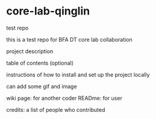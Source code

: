 # core-lab-qinglin
test repo


this is a test repo for BFA DT core lab collaboration

project description 

table of contents (optional)

instructions of how to install and set up the project locally

can add some gif and image 

wiki page: for another coder 
READme: for user 

credits: a list of people who contributed 



